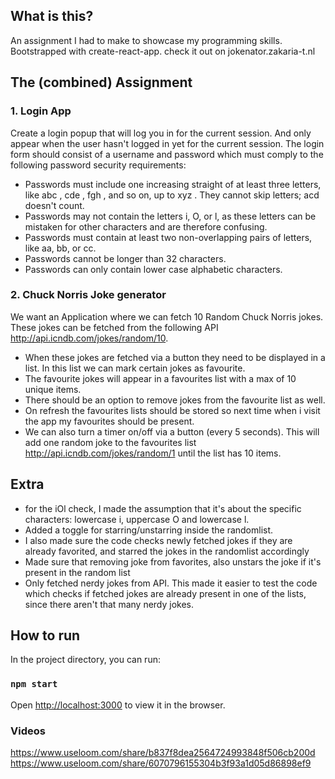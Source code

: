 ## What is this?

An assignment I had to make to showcase my programming skills. Bootstrapped with create-react-app.
check it out on jokenator.zakaria-t.nl

## The (combined) Assignment

### 1. Login App
Create a login popup that will log you in for the current session. And only appear when the user hasn't
logged in yet for the current session.
The login form should consist of a username and password which must comply to the following password
security requirements:
- Passwords must include one increasing straight of at least three letters, like abc , cde , fgh ,
and so on, up to xyz . They cannot skip letters; acd doesn't count.
- Passwords may not contain the letters i, O, or l, as these letters can be mistaken for other characters
and are therefore confusing.
- Passwords must contain at least two non-overlapping pairs of letters, like aa, bb, or cc.
- Passwords cannot be longer than 32 characters.
- Passwords can only contain lower case alphabetic characters.

### 2. Chuck Norris Joke generator
We want an Application where we can fetch 10 Random Chuck Norris jokes. These jokes can be fetched
from the following API http://api.icndb.com/jokes/random/10.
- When these jokes are fetched via a button they need to be displayed in a list. In this list we can mark
certain jokes as favourite. 
- The favourite jokes will appear in a favourites list with a max of 10 unique items.
- There should be an option to remove jokes from the favourite list as well.
- On refresh the favourites lists should be stored so next time when i visit the app my favourites should be
present.
- We can also turn a timer on/off via a button (every 5 seconds). This will add one random joke to the
favourites list http://api.icndb.com/jokes/random/1 until the list has 10 items.

## Extra

- for the iOl check, I made the assumption that it's about the specific characters: lowercase i, uppercase O and lowercase l.
- Added a toggle for starring/unstarring inside the randomlist. 
- I also made sure the code checks newly fetched jokes if they are already favorited, and starred the jokes in the randomlist accordingly
- Made sure that removing joke from favorites, also unstars the joke if it's present in the random list
- Only fetched nerdy jokes from API. This made it easier to test the code which checks if fetched jokes are already present in one of the lists, since there aren't that many nerdy jokes. 


## How to run

In the project directory, you can run:

### `npm start`

Open [http://localhost:3000](http://localhost:3000) to view it in the browser.

### Videos

https://www.useloom.com/share/b837f8dea2564724993848f506cb200d
https://www.useloom.com/share/6070796155304b3f93a1d05d86898ef9
